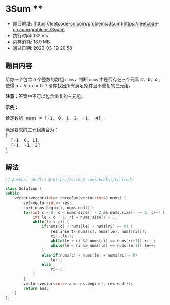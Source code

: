 # 3Sum **
- 题目地址: [https://leetcode-cn.com/problems/3sum](https://leetcode-cn.com/problems/3sum)
- 执行时间: 132 ms
- 内存消耗: 18.9 MB
- 通过日期: 2020-03-19 20:58

## 题目内容
<p>给你一个包含 <em>n</em> 个整数的数组 <code>nums</code>，判断 <code>nums</code> 中是否存在三个元素 <em>a，b，c ，</em>使得 <em>a + b + c = </em>0 ？请你找出所有满足条件且不重复的三元组。</p>

<p><strong>注意：</strong>答案中不可以包含重复的三元组。</p>



<p><strong>示例：</strong></p>

<pre>给定数组 nums = [-1, 0, 1, 2, -1, -4]，

满足要求的三元组集合为：
[
  [-1, 0, 1],
  [-1, -1, 2]
]
</pre>


## 解法
```cpp
// Author: abcdlsj @ https://github.com/abcdlsj/Leetcode

class Solution {
public:
    vector<vector<int>> threeSum(vector<int>& nums) {
        set<vector<int>> res;
        sort(nums.begin(), nums.end());
        for(int c = 0; c < nums.size() - 2 && nums.size() >= 3; c++) {
            int le = c + 1, ri = nums.size() - 1;
            while(le < ri) {
                if(nums[c] + nums[le] + nums[ri] == 0) {
                    res.insert({nums[c], nums[le], nums[ri]});
                    ri--;le++;
                    while(le < ri && nums[ri] == nums[ri+1]) ri--;
                    while(le < ri && nums[le] == nums[le-1]) le++;
                }
                else if(nums[c] + nums[le] + nums[ri] < 0)
                    le++;
                else 
                    ri--;
            }
        }
        vector<vector<int>> ans(res.begin(), res.end());
        return ans;
    }
};

```